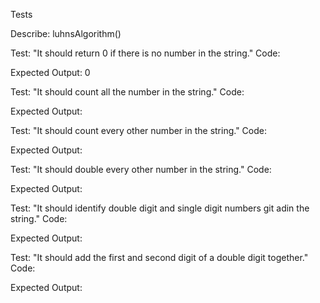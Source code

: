 Tests

Describe: luhnsAlgorithm()

Test: "It should return 0 if there is no number in the string."
Code: 


Expected Output: 0

Test: "It should count all the number in the string."
Code: 


Expected Output: 

Test: "It should count every other number in the string."
Code: 


Expected Output: 

Test: "It should double every other number in the string."
Code: 


Expected Output: 

Test: "It should identify double digit and single digit numbers git adin the string."
Code: 


Expected Output: 

Test: "It should add the first and second digit of a double digit  together."
Code: 


Expected Output: 

